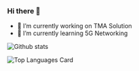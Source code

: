 ### Hi there 👋

- 🔭 I’m currently working on TMA Solution
- 🌱 I’m currently learning 5G Networking

![Github stats](https://github-readme-stats.vercel.app/api?username=vanthanhnguyen99&theme=highcontrast&show_icons=true&count_private=true)

![Top Languages Card](https://github-readme-stats.vercel.app/api/top-langs/?username=vanthanhnguyen99)
